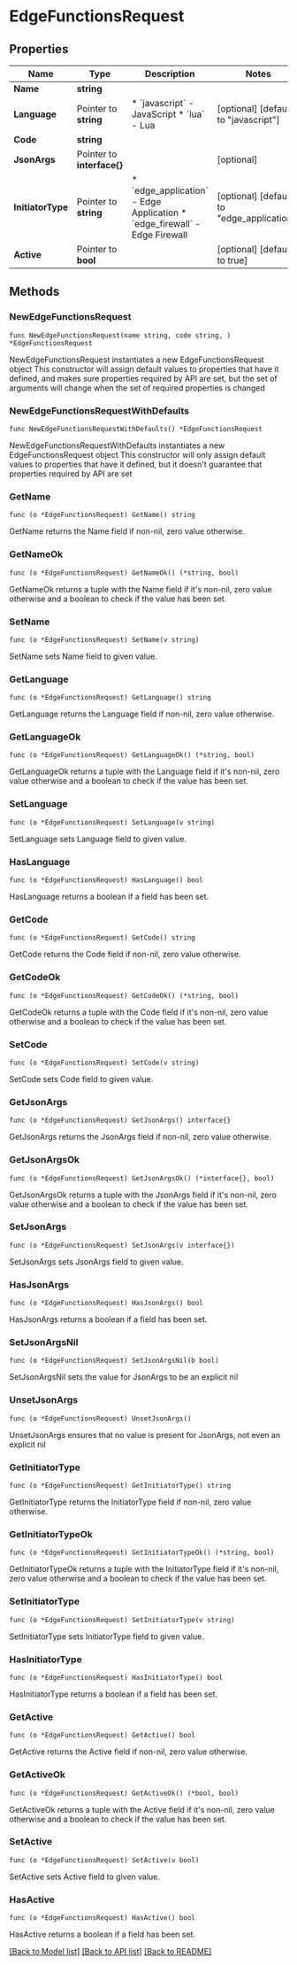 # EdgeFunctionsRequest

## Properties

Name | Type | Description | Notes
------------ | ------------- | ------------- | -------------
**Name** | **string** |  | 
**Language** | Pointer to **string** | * &#x60;javascript&#x60; - JavaScript * &#x60;lua&#x60; - Lua | [optional] [default to "javascript"]
**Code** | **string** |  | 
**JsonArgs** | Pointer to **interface{}** |  | [optional] 
**InitiatorType** | Pointer to **string** | * &#x60;edge_application&#x60; - Edge Application * &#x60;edge_firewall&#x60; - Edge Firewall | [optional] [default to "edge_application"]
**Active** | Pointer to **bool** |  | [optional] [default to true]

## Methods

### NewEdgeFunctionsRequest

`func NewEdgeFunctionsRequest(name string, code string, ) *EdgeFunctionsRequest`

NewEdgeFunctionsRequest instantiates a new EdgeFunctionsRequest object
This constructor will assign default values to properties that have it defined,
and makes sure properties required by API are set, but the set of arguments
will change when the set of required properties is changed

### NewEdgeFunctionsRequestWithDefaults

`func NewEdgeFunctionsRequestWithDefaults() *EdgeFunctionsRequest`

NewEdgeFunctionsRequestWithDefaults instantiates a new EdgeFunctionsRequest object
This constructor will only assign default values to properties that have it defined,
but it doesn't guarantee that properties required by API are set

### GetName

`func (o *EdgeFunctionsRequest) GetName() string`

GetName returns the Name field if non-nil, zero value otherwise.

### GetNameOk

`func (o *EdgeFunctionsRequest) GetNameOk() (*string, bool)`

GetNameOk returns a tuple with the Name field if it's non-nil, zero value otherwise
and a boolean to check if the value has been set.

### SetName

`func (o *EdgeFunctionsRequest) SetName(v string)`

SetName sets Name field to given value.


### GetLanguage

`func (o *EdgeFunctionsRequest) GetLanguage() string`

GetLanguage returns the Language field if non-nil, zero value otherwise.

### GetLanguageOk

`func (o *EdgeFunctionsRequest) GetLanguageOk() (*string, bool)`

GetLanguageOk returns a tuple with the Language field if it's non-nil, zero value otherwise
and a boolean to check if the value has been set.

### SetLanguage

`func (o *EdgeFunctionsRequest) SetLanguage(v string)`

SetLanguage sets Language field to given value.

### HasLanguage

`func (o *EdgeFunctionsRequest) HasLanguage() bool`

HasLanguage returns a boolean if a field has been set.

### GetCode

`func (o *EdgeFunctionsRequest) GetCode() string`

GetCode returns the Code field if non-nil, zero value otherwise.

### GetCodeOk

`func (o *EdgeFunctionsRequest) GetCodeOk() (*string, bool)`

GetCodeOk returns a tuple with the Code field if it's non-nil, zero value otherwise
and a boolean to check if the value has been set.

### SetCode

`func (o *EdgeFunctionsRequest) SetCode(v string)`

SetCode sets Code field to given value.


### GetJsonArgs

`func (o *EdgeFunctionsRequest) GetJsonArgs() interface{}`

GetJsonArgs returns the JsonArgs field if non-nil, zero value otherwise.

### GetJsonArgsOk

`func (o *EdgeFunctionsRequest) GetJsonArgsOk() (*interface{}, bool)`

GetJsonArgsOk returns a tuple with the JsonArgs field if it's non-nil, zero value otherwise
and a boolean to check if the value has been set.

### SetJsonArgs

`func (o *EdgeFunctionsRequest) SetJsonArgs(v interface{})`

SetJsonArgs sets JsonArgs field to given value.

### HasJsonArgs

`func (o *EdgeFunctionsRequest) HasJsonArgs() bool`

HasJsonArgs returns a boolean if a field has been set.

### SetJsonArgsNil

`func (o *EdgeFunctionsRequest) SetJsonArgsNil(b bool)`

 SetJsonArgsNil sets the value for JsonArgs to be an explicit nil

### UnsetJsonArgs
`func (o *EdgeFunctionsRequest) UnsetJsonArgs()`

UnsetJsonArgs ensures that no value is present for JsonArgs, not even an explicit nil
### GetInitiatorType

`func (o *EdgeFunctionsRequest) GetInitiatorType() string`

GetInitiatorType returns the InitiatorType field if non-nil, zero value otherwise.

### GetInitiatorTypeOk

`func (o *EdgeFunctionsRequest) GetInitiatorTypeOk() (*string, bool)`

GetInitiatorTypeOk returns a tuple with the InitiatorType field if it's non-nil, zero value otherwise
and a boolean to check if the value has been set.

### SetInitiatorType

`func (o *EdgeFunctionsRequest) SetInitiatorType(v string)`

SetInitiatorType sets InitiatorType field to given value.

### HasInitiatorType

`func (o *EdgeFunctionsRequest) HasInitiatorType() bool`

HasInitiatorType returns a boolean if a field has been set.

### GetActive

`func (o *EdgeFunctionsRequest) GetActive() bool`

GetActive returns the Active field if non-nil, zero value otherwise.

### GetActiveOk

`func (o *EdgeFunctionsRequest) GetActiveOk() (*bool, bool)`

GetActiveOk returns a tuple with the Active field if it's non-nil, zero value otherwise
and a boolean to check if the value has been set.

### SetActive

`func (o *EdgeFunctionsRequest) SetActive(v bool)`

SetActive sets Active field to given value.

### HasActive

`func (o *EdgeFunctionsRequest) HasActive() bool`

HasActive returns a boolean if a field has been set.


[[Back to Model list]](../README.md#documentation-for-models) [[Back to API list]](../README.md#documentation-for-api-endpoints) [[Back to README]](../README.md)


